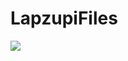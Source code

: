 # LapzupiFiles

[![](https://jitpack.io/v/Lapzupi/LapzupiFiles.svg)](https://jitpack.io/#Lapzupi/LapzupiFiles)
 
